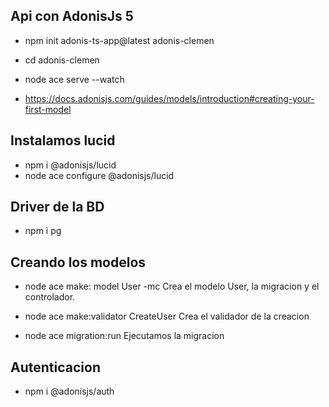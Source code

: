 ## Api con AdonisJs 5

* npm init adonis-ts-app@latest adonis-clemen
* cd adonis-clemen
* node ace serve --watch

* https://docs.adonisjs.com/guides/models/introduction#creating-your-first-model


## Instalamos lucid

* npm i @adonisjs/lucid
* node ace configure @adonisjs/lucid

## Driver de la BD
* npm i pg

## Creando los modelos

* node ace make: model User -mc
  Crea el modelo User, la migracion y el controlador.

* node ace make:validator CreateUser
  Crea el validador de la creacion

* node ace migration:run
  Ejecutamos la migracion


## Autenticacion

* npm i @adonisjs/auth
